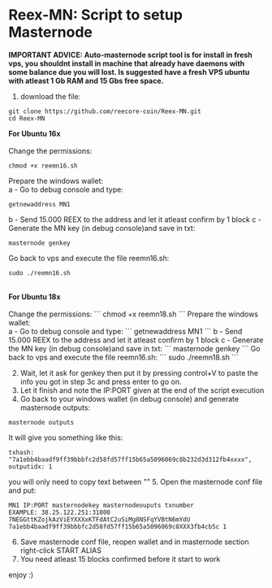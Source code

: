 # Reex-MN: Script to setup Masternode

<b>IMPORTANT ADVICE: Auto-masternode script tool is for install in fresh vps, you shouldnt install in machine that already have daemons with some balance due you will lost. Is suggested have a fresh VPS ubuntu with atleast 1 Gb RAM and 15 Gbs free space.</b>

1. download the file: 
```
git clone https://github.com/reecore-coin/Reex-MN.git
cd Reex-MN
```
<b> For Ubuntu 16x </b><br><br>
Change the permissions:
```
chmod +x reemn16.sh
```
Prepare the windows wallet:<br>
a - Go to debug console and type:
```
getnewaddress MN1
```
b - Send 15.000 REEX to the address and let it atleast confirm by 1 block
c - Generate the MN key  (in debug console)and save in txt:
```
masternode genkey
```
Go back to vps and execute the file reemn16.sh:
```
sudo ./reemn16.sh
```
<br>
<b> For Ubuntu 18x </b><br><br>
Change the permissions:
```
chmod +x reemn18.sh
```
Prepare the windows wallet:<br>
a - Go to debug console and type:
```
getnewaddress MN1
```
b - Send 15.000 REEX to the address and let it atleast confirm by 1 block
c - Generate the MN key  (in debug console)and save in txt:
```
masternode genkey
```
Go back to vps and execute the file reemn16.sh:
```
sudo ./reemn18.sh
```

2. Wait, let it ask for genkey then put it by pressing control+V to paste the info you got in step 3c and press enter to go on.
3. Let it finish and note the IP:PORT given at the end of the script execution
4. Go back to your windows wallet (in debug console) and generate masternode outputs:
```
masternode outputs
```
It will give you something like this:  
```
txhash: "7a1ebb4baadf9ff39bbbfc2d58fd57ff15b65a5096069c8b232d3d312fb4xxxx",
outputidx: 1
```
you will only need to copy text between ""
5. Open the masternode conf file and put:
```
MN1 IP:PORT masternodekey masternodeouputs txnumber
EXAMPLE: 38.25.122.251:31000 7NEGGttKZojkAzViEYXXXxKTFdAtC2uSiMg8NSFqYVBtN6mYdU 7a1ebb4baadf9ff39bbbfc2d58fd57ff15b65a5096069c8XXX3fb4cb5c 1
```
6. Save masternode conf file, reopen wallet and in masternode section right-click START ALIAS
7. You need atleast 15 blocks confirmed before it start to work

enjoy :)
